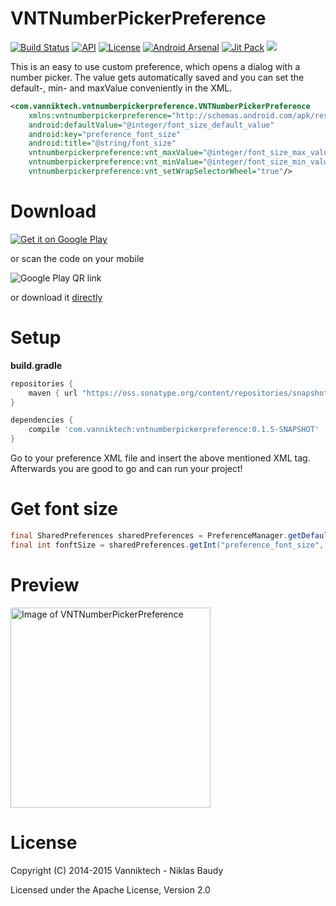 VNTNumberPickerPreference
=========================

[![Build Status](https://travis-ci.org/vanniktech/VNTNumberPickerPreference.svg)](https://travis-ci.org/vanniktech/VNTNumberPickerPreference)
[![API](https://img.shields.io/badge/API-14%2B-brightgreen.svg?style=flat)](https://android-arsenal.com/api?level=14)
[![License](http://img.shields.io/:license-apache-blue.svg)](http://www.apache.org/licenses/LICENSE-2.0.html)
[![Android Arsenal](https://img.shields.io/badge/Android%20Arsenal-VNTNumberPickerPreference-brightgreen.svg?style=flat)](https://android-arsenal.com/details/1/799)
[![Jit Pack](https://img.shields.io/github/tag/vanniktech/VNTNumberPickerPreference.svg?label=JitPack%20Maven)](https://jitpack.io/#vanniktech/VNTNumberPickerPreference)
[![](https://img.shields.io/badge/AndroidWeekly-%23111-blue.svg)](http://androidweekly.net/issues/issue-111)

This is an easy to use custom preference, which opens a dialog with a number picker. The value gets automatically saved and you can set the default-, min- and maxValue conveniently in the XML.

```xml
<com.vanniktech.vntnumberpickerpreference.VNTNumberPickerPreference
    xmlns:vntnumberpickerpreference="http://schemas.android.com/apk/res-auto"
    android:defaultValue="@integer/font_size_default_value"
    android:key="preference_font_size"
    android:title="@string/font_size"
    vntnumberpickerpreference:vnt_maxValue="@integer/font_size_max_value"
    vntnumberpickerpreference:vnt_minValue="@integer/font_size_min_value"
    vntnumberpickerpreference:vnt_setWrapSelectorWheel="true"/>
```

# Download

[![Get it on Google Play](https://developer.android.com/images/brand/en_generic_rgb_wo_45.png)](https://play.google.com/store/apps/details?id=com.vanniktech.vntnumberpickerpreference.sample)

or scan the code on your mobile

![Google Play QR link](http://api.qrserver.com/v1/create-qr-code/?color=000000&bgcolor=FFFFFF&data=https%3A%2F%2Fplay.google.com%2Fstore%2Fapps%2Fdetails%3Fid%3Dcom.vanniktech.vntnumberpickerpreference.sample&qzone=1&margin=0&size=150x150&ecc=L)

or download it [directly](sample.apk)

# Setup

**build.gradle**

```groovy
repositories {
    maven { url "https://oss.sonatype.org/content/repositories/snapshots/" }
}

dependencies {
    compile 'com.vanniktech:vntnumberpickerpreference:0.1.5-SNAPSHOT'
}
```

Go to your preference XML file and insert the above mentioned XML tag. Afterwards you are good to go and can run your project!

# Get font size

```java
final SharedPreferences sharedPreferences = PreferenceManager.getDefaultSharedPreferences(this);
final int fonftSize = sharedPreferences.getInt("preference_font_size", this.getResources().getInteger(R.integer.font_size_default_value));
```

# Preview

<img src="app/src/main/res/drawable/preview.png" alt="Image of VNTNumberPickerPreference" width="320">

# License

Copyright (C) 2014-2015 Vanniktech - Niklas Baudy

Licensed under the Apache License, Version 2.0